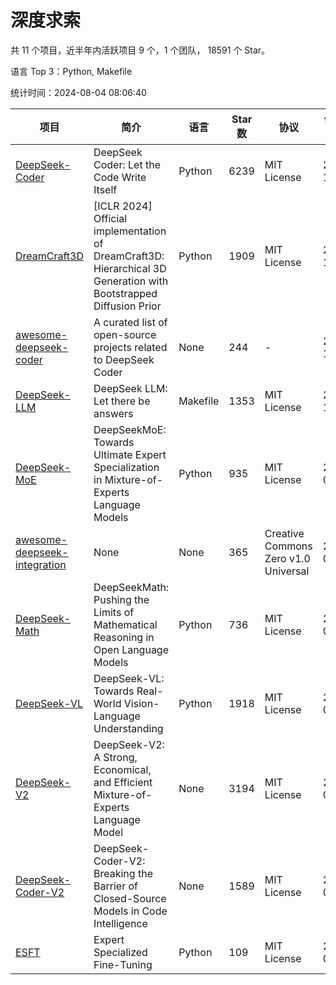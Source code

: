 # 深度求索

共 11 个项目，近半年内活跃项目 9 个，1 个团队， 18591 个 Star。

语言 Top 3：Python, Makefile

统计时间：2024-08-04 08:06:40

| 项目 | 简介 | 语言 | Star 数 | 协议 | 创建时间 | 最后更新时间 | 最后提交时间 |
| --- | --- | --- | --- | --- | --- | --- | --- |
| [DeepSeek-Coder](https://github.com/deepseek-ai/DeepSeek-Coder) | DeepSeek Coder: Let the Code Write Itself | Python | 6239 | MIT License | 2023-10-20 | 2024-08-04 | 2024-05-21 |
| [DreamCraft3D](https://github.com/deepseek-ai/DreamCraft3D) | [ICLR 2024] Official implementation of DreamCraft3D: Hierarchical 3D Generation with Bootstrapped Diffusion Prior | Python | 1909 | MIT License | 2023-10-23 | 2024-07-31 | 2024-06-09 |
| [awesome-deepseek-coder](https://github.com/deepseek-ai/awesome-deepseek-coder) | A curated list of open-source projects related to DeepSeek Coder | None | 244 | - | 2023-11-06 | 2024-08-02 | 2024-04-03 |
| [DeepSeek-LLM](https://github.com/deepseek-ai/DeepSeek-LLM) | DeepSeek LLM: Let there be answers | Makefile | 1353 | MIT License | 2023-11-29 | 2024-08-04 | 2024-02-04 |
| [DeepSeek-MoE](https://github.com/deepseek-ai/DeepSeek-MoE) | DeepSeekMoE: Towards Ultimate Expert Specialization in Mixture-of-Experts Language Models | Python | 935 | MIT License | 2024-01-02 | 2024-08-02 | 2024-01-16 |
| [awesome-deepseek-integration](https://github.com/deepseek-ai/awesome-deepseek-integration) | None | None | 365 | Creative Commons Zero v1.0 Universal | 2024-01-11 | 2024-08-04 | 2024-07-29 |
| [DeepSeek-Math](https://github.com/deepseek-ai/DeepSeek-Math) | DeepSeekMath: Pushing the Limits of Mathematical Reasoning in Open Language Models | Python | 736 | MIT License | 2024-02-05 | 2024-08-03 | 2024-04-15 |
| [DeepSeek-VL](https://github.com/deepseek-ai/DeepSeek-VL) | DeepSeek-VL: Towards Real-World Vision-Language Understanding | Python | 1918 | MIT License | 2024-03-07 | 2024-08-03 | 2024-04-24 |
| [DeepSeek-V2](https://github.com/deepseek-ai/DeepSeek-V2) | DeepSeek-V2: A Strong, Economical, and Efficient Mixture-of-Experts Language Model | None | 3194 | MIT License | 2024-04-22 | 2024-08-04 | 2024-06-26 |
| [DeepSeek-Coder-V2](https://github.com/deepseek-ai/DeepSeek-Coder-V2) | DeepSeek-Coder-V2: Breaking the Barrier of Closed-Source Models in Code Intelligence | None | 1589 | MIT License | 2024-06-14 | 2024-08-04 | 2024-07-03 |
| [ESFT](https://github.com/deepseek-ai/ESFT) | Expert Specialized Fine-Tuning | Python | 109 | MIT License | 2024-07-04 | 2024-08-03 | 2024-07-11 |
